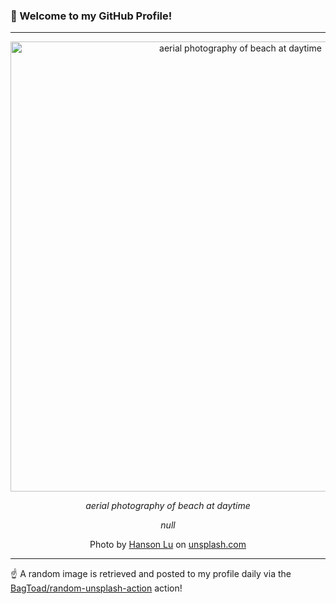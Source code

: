 ### 👋 Welcome to my GitHub Profile!

----

<div align="center">
  <img width="720" src="https://images.unsplash.com/photo-1519121674122-e8613de6bc6b?crop=entropy&cs=tinysrgb&fit=max&fm=jpg&ixid=M3w1NTI0OTR8MHwxfHJhbmRvbXx8fHx8fHx8fDE3Mzc2MTI3NDN8&ixlib=rb-4.0.3&q=80&w=1080" alt="aerial photography of beach at daytime">
  
  <em>aerial photography of beach at daytime</em>
  
  <em>null</em>
  
  Photo by [Hanson Lu](https://www.instagram.com/hhansonlu/) on [unsplash.com](https://unsplash.com/)
</div>

----

☝️ A random image is retrieved and posted to my profile daily via the [BagToad/random-unsplash-action](https://github.com/BagToad/random-unsplash-action) action!
